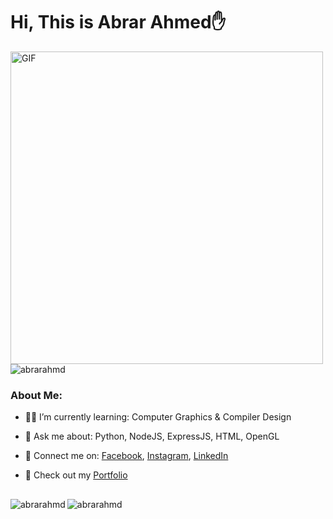 # Hi, This is Abrar Ahmed✋

<div>
  <img align="left" alt="GIF" width="500" src="https://raw.githubusercontent.com/bharatkathorer/bharatkathorer/master/assets/animated.gif" />

  <p align="left"> 
    <img src="https://komarev.com/ghpvc/?username=abrarahmd&label=Profile%20views&color=0e75b6&style=flat" alt="abrarahmd" /> 
  </p>
</div>

### About Me:

- 👨‍💻 I’m currently learning: Computer Graphics & Compiler Design

- 💬 Ask me about: Python, NodeJS, ExpressJS, HTML, OpenGL

- 📱 Connect me on: [Facebook](https://www.facebook.com/Phantom.N3rd/), [Instagram](https://www.instagram.com/___abrarahmed___/?hl=en), [LinkedIn](https://www.linkedin.com/in/the-abrarahmed/)

- 💼 Check out my [Portfolio](https://abrar-ahmed-portfolio.netlify.app/)

##

<p align="left">
  <img align="left" src="https://github-readme-stats.vercel.app/api/top-langs?username=abrarahmd&show_icons=true&locale=en&layout=compact&theme=dark" alt="abrarahmd" />
  <img align="left" src="https://github-readme-stats.vercel.app/api?username=abrarahmd&theme=dark&show_icons=true" alt="abrarahmd" />
</p>
